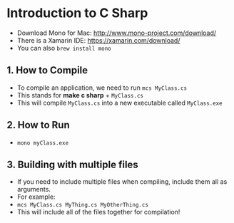 # Introduction to C Sharp

* Download Mono for Mac: http://www.mono-project.com/download/
* There is a Xamarin IDE: https://xamarin.com/download/
* You can also `brew install mono`

## 1. How to Compile

* To compile an application, we need to run `mcs MyClass.cs`
* This stands for **make c sharp** + `MyClass.cs`
* This will compile `MyClass.cs` into a new executable called `MyClass.exe`

## 2. How to Run

* `mono myClass.exe`

## 3. Building with multiple files

* If you need to include multiple files when compiling, include them all as arguments.
* For example: 
* `mcs MyClass.cs MyThing.cs MyOtherThing.cs`
* This will include all of the files together for compilation!